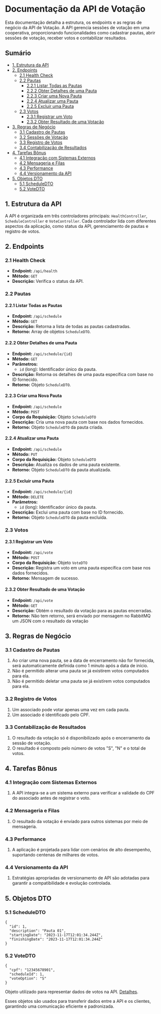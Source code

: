 # Documentação da API de Votação

Esta documentação detalha a estrutura, os endpoints e as regras de negócio da API de Votação. A API gerencia sessões de votação em uma cooperativa, proporcionando funcionalidades como cadastrar pautas, abrir sessões de votação, receber votos e contabilizar resultados.

## Sumário

- [1. Estrutura da API](#1-estrutura-da-api)
- [2. Endpoints](#2-endpoints)
  - [2.1 Health Check](#21-health-check)
  - [2.2 Pautas](#22-pautas)
    - [2.2.1 Listar Todas as Pautas](#221-listar-todas-as-pautas)
    - [2.2.2 Obter Detalhes de uma Pauta](#222-obter-detalhes-de-uma-pauta)
    - [2.2.3 Criar uma Nova Pauta](#223-criar-uma-nova-pauta)
    - [2.2.4 Atualizar uma Pauta](#224-atualizar-uma-pauta)
    - [2.2.5 Excluir uma Pauta](#225-excluir-uma-pauta)
  - [2.3 Votos](#23-votos)
    - [2.3.1 Registrar um Voto](#231-registrar-um-voto)
    - [2.3.2 Obter Resultado de uma Votação](#232-obter-resultado-de-uma-votação)
- [3. Regras de Negócio](#3-regras-de-negócio)
  - [3.1 Cadastro de Pautas](#31-cadastro-de-pautas)
  - [3.2 Sessões de Votação](#32-sessões-de-votação)
  - [3.3 Registro de Votos](#33-registro-de-votos)
  - [3.4 Contabilização de Resultados](#34-contabilização-de-resultados)
- [4. Tarefas Bônus](#4-tarefas-bônus)
  - [4.1 Integração com Sistemas Externos](#41-integração-com-sistemas-externos)
  - [4.2 Mensageria e Filas](#42-mensageria-e-filas)
  - [4.3 Performance](#43-performance)
  - [4.4 Versionamento da API](#44-versionamento-da-api)
- [5. Objetos DTO](#5-objetos-dto)
  - [5.1 ScheduleDTO](#51-scheduledto)
  - [5.2 VoteDTO](#52-votedto)

## 1. Estrutura da API

A API é organizada em três controladores principais: `HealthController`, `ScheduleController` e `VoteController`. Cada controlador lida com diferentes aspectos da aplicação, como status da API, gerenciamento de pautas e registro de votos.

## 2. Endpoints

### 2.1 Health Check

- **Endpoint:** `/api/health`
- **Método:** `GET`
- **Descrição:** Verifica o status da API.

### 2.2 Pautas

#### 2.2.1 Listar Todas as Pautas

- **Endpoint:** `/api/schedule`
- **Método:** `GET`
- **Descrição:** Retorna a lista de todas as pautas cadastradas.
- **Retorno:** Array de objetos `ScheduleDTO`.

#### 2.2.2 Obter Detalhes de uma Pauta

- **Endpoint:** `/api/schedule/{id}`
- **Método:** `GET`
- **Parâmetros:**
  - `id` (long): Identificador único da pauta.
- **Descrição:** Retorna os detalhes de uma pauta específica com base no ID fornecido.
- **Retorno:** Objeto `ScheduleDTO`.

#### 2.2.3 Criar uma Nova Pauta

- **Endpoint:** `/api/schedule`
- **Método:** `POST`
- **Corpo da Requisição:** Objeto `ScheduleDTO`
- **Descrição:** Cria uma nova pauta com base nos dados fornecidos.
- **Retorno:** Objeto `ScheduleDTO` da pauta criada.

#### 2.2.4 Atualizar uma Pauta

- **Endpoint:** `/api/schedule`
- **Método:** `PUT`
- **Corpo da Requisição:** Objeto `ScheduleDTO`
- **Descrição:** Atualiza os dados de uma pauta existente.
- **Retorno:** Objeto `ScheduleDTO` da pauta atualizada.

#### 2.2.5 Excluir uma Pauta

- **Endpoint:** `/api/schedule/{id}`
- **Método:** `DELETE`
- **Parâmetros:**
  - `id` (long): Identificador único da pauta.
- **Descrição:** Exclui uma pauta com base no ID fornecido.
- **Retorno:** Objeto `ScheduleDTO` da pauta excluída.

### 2.3 Votos

#### 2.3.1 Registrar um Voto

- **Endpoint:** `/api/vote`
- **Método:** `POST`
- **Corpo da Requisição:** Objeto `VoteDTO`
- **Descrição:** Registra um voto em uma pauta específica com base nos dados fornecidos.
- **Retorno:** Mensagem de sucesso.

#### 2.3.2 Obter Resultado de uma Votação

- **Endpoint:** `/api/vote`
- **Método:** `GET`
- **Descrição:** Obtém o resultado da votação para as pautas encerradas.
- **Retorno:** Não tem retorno, será enviado por mensagem no RabbitMQ um JSON com o resultado da votação

## 3. Regras de Negócio

### 3.1 Cadastro de Pautas

1. Ao criar uma nova pauta, se a data de encerramento não for fornecida, será automaticamente definida como 1 minuto após a data de início.
2. Não é permitido alterar uma pauta se já existirem votos computados para ela.
3. Não é permitido deletar uma pauta se já existirem votos computados para ela.

### 3.2 Registro de Votos

1. Um associado pode votar apenas uma vez em cada pauta.
2. Um associado é identificado pelo CPF.

### 3.3 Contabilização de Resultados

1. O resultado da votação só é disponibilizado após o encerramento da sessão de votação.
2. O resultado é composto pelo número de votos "S", "N" e o total de votos.

## 4. Tarefas Bônus

### 4.1 Integração com Sistemas Externos

1. A API integra-se a um sistema externo para verificar a validade do CPF do associado antes de registrar o voto.

### 4.2 Mensageria e Filas

1. O resultado da votação é enviado para outros sistemas por meio de mensageria.

### 4.3 Performance

1. A aplicação é projetada para lidar com cenários de alto desempenho, suportando centenas de milhares de votos.

### 4.4 Versionamento da API

1. Estratégias apropriadas de versionamento de API são adotadas para garantir a compatibilidade e evolução controlada.

## 5. Objetos DTO

### 5.1 ScheduleDTO

```
{
  "id": 1,
  "description": "Pauta 01",
  "startingDate": "2023-11-17T12:01:34.244Z",
  "finishingDate": "2023-11-17T12:01:34.244Z"
}
```

### 5.2 VoteDTO
```
{
  "cpf": "12345678901",
  "scheduleId": 1,
  "voteOption": "S"
}
```

Objeto utilizado para representar dados de votos na API. [Detalhes](#52-votedto).

Esses objetos são usados para transferir dados entre a API e os clientes, garantindo uma comunicação eficiente e padronizada.
